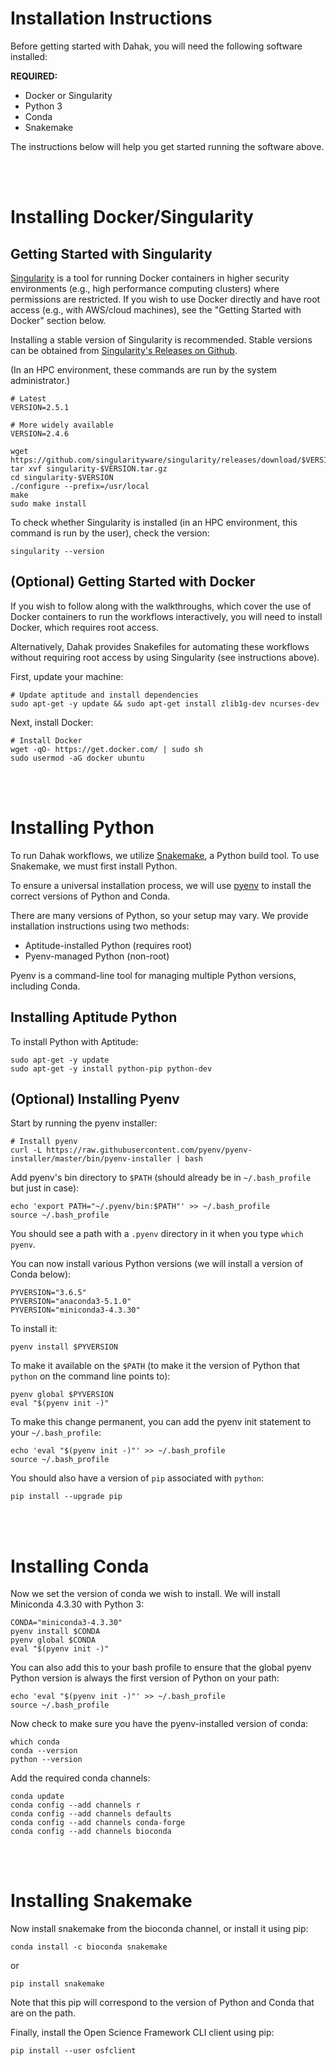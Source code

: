# Installation Instructions

Before getting started with Dahak, you will need the following software installed:

**REQUIRED:**

* Docker or Singularity
* Python 3
* Conda
* Snakemake

The instructions below will help you get started running the software above.

<br />
<br />

# Installing Docker/Singularity

## Getting Started with Singularity

[Singularity](http://singularity.lbl.gov) is a tool for running Docker
containers in higher security environments (e.g., high performance computing
clusters) where permissions are restricted. If you wish to use Docker directly
and have root access (e.g., with AWS/cloud machines), see the "Getting Started
with Docker" section below.

Installing a stable version of Singularity is recommended. Stable versions can
be obtained from [Singularity's Releases on
Github](https://github.com/singularityware/singularity/releases).

(In an HPC environment, these commands are run by the system administrator.)

```
# Latest
VERSION=2.5.1

# More widely available
VERSION=2.4.6

wget https://github.com/singularityware/singularity/releases/download/$VERSION/singularity-$VERSION.tar.gz
tar xvf singularity-$VERSION.tar.gz
cd singularity-$VERSION
./configure --prefix=/usr/local
make
sudo make install
```

To check whether Singularity is installed (in an HPC environment, this command
is run by the user), check the version:

```
singularity --version
```


## (Optional) Getting Started with Docker

If you wish to follow along with the walkthroughs, which cover the use of
Docker containers to run the workflows interactively, you will need to install
Docker, which requires root access.

Alternatively, Dahak provides Snakefiles for automating these workflows without
requiring root access by using Singularity (see instructions above). 

First, update your machine:

```
# Update aptitude and install dependencies
sudo apt-get -y update && sudo apt-get install zlib1g-dev ncurses-dev
```

Next, install Docker:

```
# Install Docker
wget -qO- https://get.docker.com/ | sudo sh
sudo usermod -aG docker ubuntu
```

<br />
<br />

# Installing Python 

To run Dahak workflows, we utilize [Snakemake](http://snakemake.readthedocs.io/en/stable/),
a Python build tool. To use Snakemake, we must first install Python.

To ensure a universal installation process, we will use [pyenv](https://github.com/pyenv/pyenv)
to install the correct versions of Python and Conda.

There are many versions of Python, so your setup may vary.
We provide installation instructions using two methods:

* Aptitude-installed Python (requires root)
* Pyenv-managed Python (non-root)

Pyenv is a command-line tool for managing multiple
Python versions, including Conda.

## Installing Aptitude Python

To install Python with Aptitude:

```
sudo apt-get -y update
sudo apt-get -y install python-pip python-dev
```

## (Optional) Installing Pyenv

Start by running the pyenv installer:

```
# Install pyenv 
curl -L https://raw.githubusercontent.com/pyenv/pyenv-installer/master/bin/pyenv-installer | bash
```

Add pyenv's bin directory to `$PATH` (should already be in `~/.bash_profile` but just in case):

```
echo 'export PATH="~/.pyenv/bin:$PATH"' >> ~/.bash_profile
source ~/.bash_profile
```

You should see a path with a `.pyenv` directory in it when you type 
`which pyenv`.

You can now install various Python versions (we will
install a version of Conda below):

```
PYVERSION="3.6.5"
PYVERSION="anaconda3-5.1.0"
PYVERSION="miniconda3-4.3.30"
```

To install it:

```
pyenv install $PYVERSION
```

To make it available on the `$PATH` (to make it the
version of Python that `python` on the command line
points to):

```
pyenv global $PYVERSION
eval "$(pyenv init -)"
```

To make this change permanent, you can add the
pyenv init statement to your `~/.bash_profile`:

```
echo 'eval "$(pyenv init -)"' >> ~/.bash_profile
source ~/.bash_profile
```

You should also have a version of `pip` associated
with `python`:

```
pip install --upgrade pip
```

<br />
<br />

# Installing Conda

Now we set the version of conda we wish to install. We will install
Miniconda 4.3.30 with Python 3:

```
CONDA="miniconda3-4.3.30"
pyenv install $CONDA
pyenv global $CONDA
eval "$(pyenv init -)"
```

You can also add this to your bash profile to ensure that the 
global pyenv Python version is always the first version of Python
on your path:

```
echo 'eval "$(pyenv init -)"' >> ~/.bash_profile
source ~/.bash_profile
``` 

Now check to make sure you have the pyenv-installed version of conda: 

```
which conda
conda --version
python --version
```

Add the required conda channels:

```
conda update
conda config --add channels r
conda config --add channels defaults
conda config --add channels conda-forge
conda config --add channels bioconda
```

<br />
<br />

# Installing Snakemake

Now install snakemake from the bioconda channel,
or install it using pip:

```
conda install -c bioconda snakemake
```

or

```
pip install snakemake
```

Note that this pip will correspond to the version of
Python and Conda that are on the path.

Finally, install the Open Science Framework CLI client
using pip:

```
pip install --user osfclient
```

